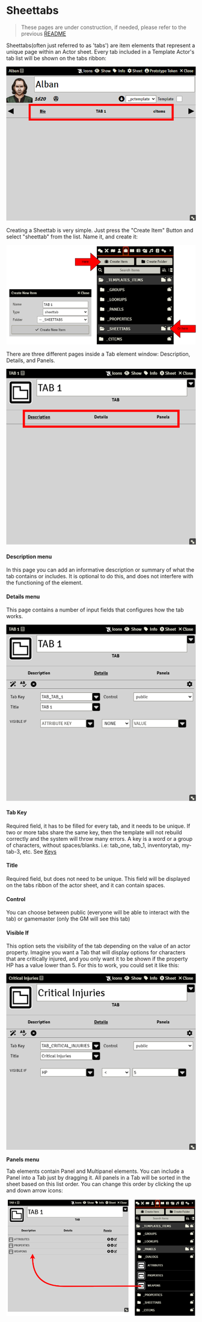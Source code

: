 # Sheettabs

> These pages are under construction, if needed, please refer to the previous [README](readme_previous.md)

Sheettabs(often just referred to as 'tabs') are item elements that represent a unique page within an Actor sheet.
Every tab included in a Template Actor's tab list will be shown on the tabs ribbon:

![](./resources/actor_sheet_basic_tab_list.png)

Creating a Sheettab is very simple. Just press the "Create Item" Button and select "sheettab" from the list. Name it, and create it:

![](./resources/sheettab_basic_create.png)

There are three different pages inside a Tab element window: Description, Details, and Panels.

![](./resources/sheettab_basic_description.png)

#### Description menu

In this page you can add an informative description or summary of what the tab contains or includes. It is optional to do this, and does not interfere with the functioning of the element.

#### Details menu

This page contains a number of input fields that configures how the tab works.

![](./resources/sheettab_basic_details.png)

#### Tab Key

Required field, it has to be filled for every tab, and it needs to be unique. If two or more tabs share the same key, then the template will not rebuild correctly and the system will throw many errors. A key is a word or a group of characters, without spaces/blanks. i.e: tab_one, tab_1, inventorytab, my-tab-3, etc. See [Keys](sandbox_keys.md)

#### Title

Required field, but does not need to be unique. This field will be displayed on the tabs ribbon of the actor sheet, and it can contain spaces.

#### Control

You can choose between public (everyone will be able to interact with the tab) or gamemaster (only the GM will see this tab)

#### Visible If

This option sets the visibility of the tab depending on the value of an actor property. Imagine you want a Tab that will display options for characters that are critically injured, and you only want it to be shown if the property HP has a value lower than 5. For this to work, you could set it like this:

![](./resources/sheettab_basic_visibleif.png)

**Panels menu**

Tab elements contain Panel and Multipanel elements. You can include a Panel into a Tab just by dragging it. All panels in a Tab will be sorted in the sheet based on this list order. You can change this order by clicking the up and down arrow icons:

![](./resources/sheettab_basic_adding_panels.png)
